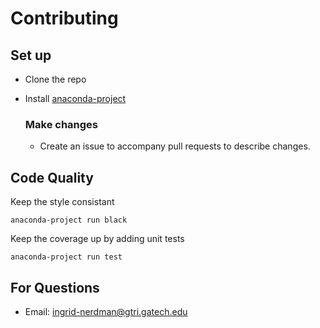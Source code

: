 # Contributing

## Set up

- Clone the repo
- Install [anaconda-project](https://anaconda.org/anaconda/anaconda-project)

    ### Make changes
    - Create an issue to accompany pull requests to describe changes.

## Code Quality

Keep the style consistant

```
anaconda-project run black
```

Keep the coverage up by adding unit tests

```
anaconda-project run test
```

## For Questions

- Email: <ingrid-nerdman@gtri.gatech.edu>

<!-- ## Building -->

<!-- Build the sdist

```
anaconda-project run build:sdist
```

Build conda package

```
anaconda-project run build:conda -->
<!-- ```

Install with changes

```
conda install dist/conda/noarch/robotpandas-0.1.0-py_0.tar.bz2
``` -->
